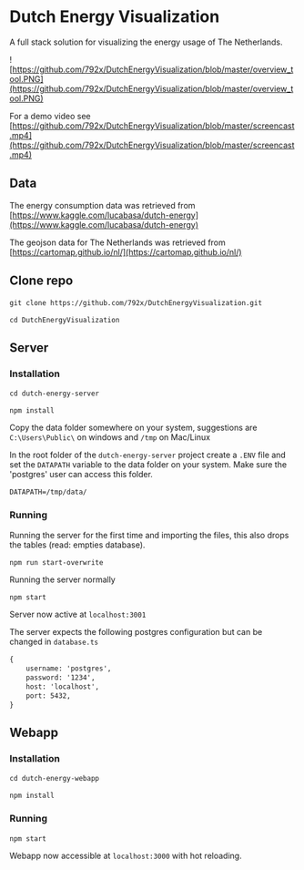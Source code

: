# Dutch Energy Visualization
A full stack solution for visualizing the energy usage of The Netherlands.

![https://github.com/792x/DutchEnergyVisualization/blob/master/overview_tool.PNG](https://github.com/792x/DutchEnergyVisualization/blob/master/overview_tool.PNG)

For a demo video see [https://github.com/792x/DutchEnergyVisualization/blob/master/screencast.mp4](https://github.com/792x/DutchEnergyVisualization/blob/master/screencast.mp4)

## Data
The energy consumption data was retrieved from [https://www.kaggle.com/lucabasa/dutch-energy](https://www.kaggle.com/lucabasa/dutch-energy)

The geojson data for The Netherlands was retrieved from [https://cartomap.github.io/nl/](https://cartomap.github.io/nl/)

## Clone repo

```
git clone https://github.com/792x/DutchEnergyVisualization.git
```

```
cd DutchEnergyVisualization
```

## Server

### Installation
```
cd dutch-energy-server
```

```
npm install
```

Copy the data folder somewhere on your system, suggestions are ```C:\Users\Public\``` on windows and ```/tmp``` on Mac/Linux

In the root folder of the ```dutch-energy-server``` project create a ```.ENV``` file and set the ```DATAPATH``` variable to the data folder on your system. 
Make sure the 'postgres' user can access this folder.
```
DATAPATH=/tmp/data/
```

### Running
Running the server for the first time and importing the files, this also drops the tables (read: empties database).
```
npm run start-overwrite
```


Running the server normally
```
npm start
```

Server now active at ```localhost:3001```

The server expects the following postgres configuration but can be changed in ```database.ts```
```
{
    username: 'postgres',
    password: '1234',
    host: 'localhost',
    port: 5432,
}
```


## Webapp

### Installation
```
cd dutch-energy-webapp
```

```
npm install
```

### Running
```
npm start
```

Webapp now accessible at ```localhost:3000``` with hot reloading.
